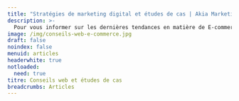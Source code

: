 ```yaml
---
title: "Stratégies de marketing digital et études de cas | Akia Marketing"
description: >-
  Pour vous informer sur les dernières tendances en matière de E-commerce et de marketing en ligne. 
image: /img/conseils-web-e-commerce.jpg
draft: false
noindex: false
menuid: articles
headerwhite: true
notloaded:
  need: true
titre: Conseils web et études de cas
breadcrumbs: Articles
---
```

